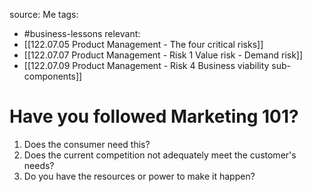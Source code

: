 source: Me
tags:
- #business-lessons 
relevant:
- [[122.07.05 Product Management - The four critical risks]]
- [[122.07.07 Product Management - Risk 1 Value risk - Demand risk]]
- [[122.07.09 Product Management - Risk 4 Business viability sub-components]]

# Have you followed Marketing 101?

1. Does the consumer need this?
2. Does the current competition not adequately meet the customer's needs?
3. Do you have the resources or power to make it happen?
